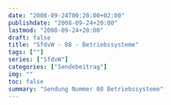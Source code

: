 ```yaml
---
date: "2008-09-24T00:20:00+02:00"
publishdate: "2008-09-24+20:00"
lastmod: "2008-09-24+20:00"
draft: false
title: "SfdvW - 08 - Betriebssysteme"
tags: [""]
series: ["SfdvW"]
categories: ["Sendebeitrag"]
img: ""
toc: false
summary: "Sendung Nummer 08 Betriebssysteme"
---
```


<div id="example"></div>
<script src="https://cdn.podlove.org/web-player/embed.js"></script>

<script>
  podlovePlayer('#example', '/blog/sfdvw08.json');
</script>
